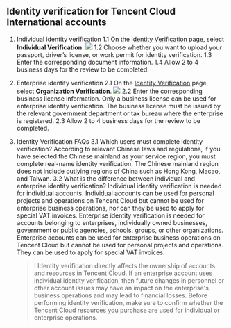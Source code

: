 ## Identity verification for Tencent Cloud International accounts

1. Individual identity verification
    1.1	On the [Identity Verification](https://console.cloud.tencent.com/developer/auth) page, select **Individual Verification**.
    ![ ](https://staticintl.cloudcachetci.com/yehe/backend-news/DHyE338_Individual%20Verification.png)
    1.2	Choose whether you want to upload your passport, driver’s license, or work permit for identity verification.
    1.3	Enter the corresponding document information.
    1.4	Allow 2 to 4 business days for the review to be completed.

2. Enterprise identity verification
    2.1	On the [Identity Verification](https://console.cloud.tencent.com/developer/auth) page, select **Organization Verification**.
    ![ ](https://staticintl.cloudcachetci.com/yehe/backend-news/RPdk609_Organization%20Verification.png)
    2.2	Enter the corresponding business license information. Only a business license can be used for enterprise identity verification. The business license must be issued by the relevant government department or tax bureau where the enterprise is registered.
    2.3	Allow 2 to 4 business days for the review to be completed.

3. Identity Verification FAQs
    3.1	Which users must complete identity verification?
    According to relevant Chinese laws and regulations, if you have selected the Chinese mainland as your service region, you must complete real-name identity verification. The Chinese mainland region does not include outlying regions of China such as Hong Kong, Macao, and Taiwan.
    3.2	What is the difference between individual and enterprise identity verification?
    Individual identity verification is needed for individual accounts. Individual accounts can be used for personal projects and operations on Tencent Cloud but cannot be used for enterprise business operations, nor can they be used to apply for special VAT invoices.
    Enterprise identity verification is needed for accounts belonging to enterprises, individually owned businesses, government or public agencies, schools, groups, or other organizations. Enterprise accounts can be used for enterprise business operations on Tencent Cloud but cannot be used for personal projects and operations. They can be used to apply for special VAT invoices.
    
    >! Identity verification directly affects the ownership of accounts and resources in Tencent Cloud. If an enterprise account uses individual identity verification, then future changes in personnel or other account issues may have an impact on the enterprise's business operations and may lead to financial losses. Before performing identity verification, make sure to confirm whether the Tencent Cloud resources you purchase are used for individual or enterprise operations.
